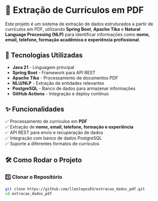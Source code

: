 # 📄 Extração de Currículos em PDF

Este projeto é um sistema de extração de dados estruturados a partir de currículos em PDF, utilizando **Spring Boot**, **Apache Tika** e **Natural Language Processing (NLP)** para identificar informações como **nome, email, telefone, formação acadêmica e experiência profissional**.

## 🚀 Tecnologias Utilizadas
- **Java 21** - Linguagem principal
- **Spring Boot** - Framework para API REST
- **Apache Tika** - Processamento de documentos PDF
- **NLU/NLP** - Extração de entidades relevantes
- **PostgreSQL** - Banco de dados para armazenar informações
- **GitHub Actions** - Integração e deploy contínuo

## ✨ Funcionalidades
✅ Processamento de currículos em **PDF**  
✅ Extração de **nome, email, telefone, formação e experiência**  
✅ API REST para envio e recuperação de dados  
✅ Integração com banco de dados PostgreSQL  
✅ Suporte a diferentes formatos de currículos  

## 🛠️ Como Rodar o Projeto
### **1️⃣ Clonar o Repositório**
```bash
git clone https://github.com/lleolopes03/extracao_dados_pdf.git
cd extracao_dados_pdf

